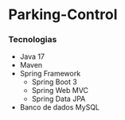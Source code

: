 # Parking-Control

### Tecnologias
- Java 17
- Maven
- Spring Framework
  - Spring Boot 3
  - Spring Web MVC
  - Spring Data JPA
- Banco de dados MySQL



